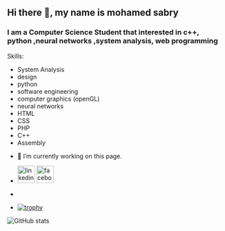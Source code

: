 ## Hi there 👋, my name is mohamed sabry



### I am a Computer Science Student that interested in c++, python ,neural networks ,system analysis, web programming

Skills: 
* System Analysis
* design
* python
* software engineering
* computer graphics (openGL)
* neural networks
* HTML 
* CSS
* PHP
* C++
* Assembly


- 🔭 I’m currently working on this page. 

-    [<img  src='https://cdn.jsdelivr.net/npm/simple-icons@3.0.1/icons/linkedin.svg' alt='linkedin' height='40'>](https://www.linkedin.com/in/mohamed-sabry-551188259/)     [<img src='https://cdn.jsdelivr.net/npm/simple-icons@3.0.1/icons/facebook.svg' alt='facebook' height='40'>](https://www.facebook.com/profile.php?id=100048432642443&mibextid=ZbWKwL) 
- 
 - [![trophy](https://github-profile-trophy.vercel.app/?username=mohamedshehabeldean)](https://github.com/ryo-ma/github-profile-trophy)

![GitHub stats](https://github-readme-stats.vercel.app/api?username=mohamedshehabeldean&show_icons=true)  









